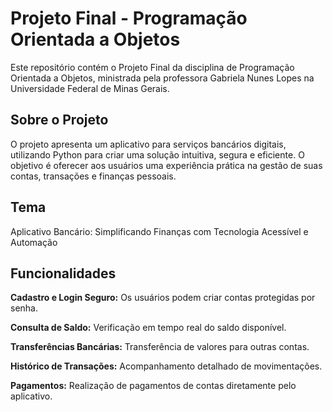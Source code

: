 # Projeto Final - Programação Orientada a Objetos

Este repositório contém o Projeto Final da disciplina de Programação Orientada a Objetos, ministrada pela professora Gabriela Nunes Lopes na Universidade Federal de Minas Gerais.

## Sobre o Projeto

O projeto apresenta um aplicativo para serviços bancários digitais, utilizando Python para criar uma solução intuitiva, segura e eficiente. O objetivo é oferecer aos usuários uma experiência prática na gestão de suas contas, transações e finanças pessoais.

## Tema

Aplicativo Bancário: Simplificando Finanças com Tecnologia Acessível e Automação

## Funcionalidades

**Cadastro e Login Seguro:** Os usuários podem criar contas protegidas por senha.

**Consulta de Saldo:** Verificação em tempo real do saldo disponível.

**Transferências Bancárias:** Transferência de valores para outras contas.

**Histórico de Transações:** Acompanhamento detalhado de movimentações.

**Pagamentos:** Realização de pagamentos de contas diretamente pelo aplicativo.
